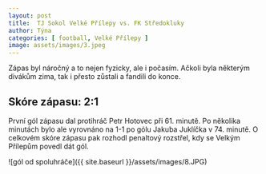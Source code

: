 ```yaml
---
layout: post
title:  TJ Sokol Velké Přílepy vs. FK Středokluky
author: Týna
categories: [ football, Velké Přílepy ]
image: assets/images/3.jpeg
---
```

Zápas byl náročný a to nejen fyzicky, ale i počasím. Ačkoli byla některým divákům zima, tak i přesto zůstali a fandili do konce.


## Skóre zápasu: 2:1
První gól zápasu dal protihráč Petr Hotovec při 61. minutě. Po několika minutách bylo ale vyrovnáno na 1-1 po gólu Jakuba Juklíčka v 74. minutě.
O celkovém skóre zápasu pak rozhodl penaltový rozstřel, kdy se Velkým Přílepům povedl dát gól.



![gól od spoluhráče]({{ site.baseurl }}/assets/images/8.JPG)
